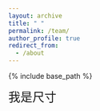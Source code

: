 ```yaml
---
layout: archive
title: " "
permalink: /team/
author_profile: true
redirect_from:
  - /about
---
```


{% include base_path %}

<font size=5>我是尺寸</font>
